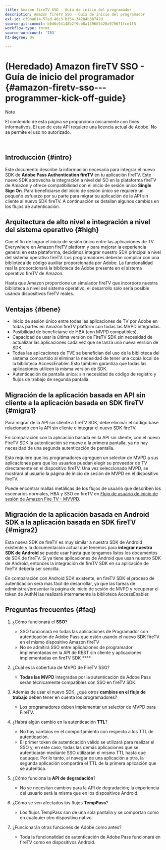 ```yaml
---
title: Amazon fireTV SSO - Guía de inicio del programador
description: Amazon fireTV SSO - Guía de inicio del programador
exl-id: cf9ba614-57ad-46c3-b154-34204b38742d
source-git-commit: b0d6c94148b2f9cb8a139685420a970671fce1f5
workflow-type: tm+mt
source-wordcount: '783'
ht-degree: 0%

---
```


# (Heredado) Amazon fireTV SSO - Guía de inicio del programador {#amazon-firetv-sso---programmer-kick-off-guide}

>[!NOTE]
>
>El contenido de esta página se proporciona únicamente con fines informativos. El uso de esta API requiere una licencia actual de Adobe. No se permite el uso no autorizado.

</br>

## Introducción {#intro}

Este documento describe la información necesaria para integrar el nuevo SDK de **Adobe Pass Authentication fireTV** en tu aplicación fireTV. Este nuevo SDK aprovecha la integración a nivel del SO en la plataforma fireTV de Amazon y ofrece compatibilidad con el inicio de sesión único **Single Sign On**. Para beneficiarse del inicio de sesión único se requiere un pequeño esfuerzo por su parte para migrar su aplicación de la API sin cliente al nuevo SDK fireTV. A continuación se detallan algunos cambios en los flujos de autenticación.

## Arquitectura de alto nivel e integración a nivel del sistema operativo {#high}

Con el fin de lograr el inicio de sesión único entre las aplicaciones de TV Everywhere en Amazon fireTV platform y para mejorar la experiencia general en esta plataforma, decidimos integrar nuestro SDK principal a nivel del sistema operativo fireTV. Los programadores deberán compilar con una biblioteca de código auxiliar proporcionada por Adobe. La funcionalidad real la proporcionará la biblioteca de Adobe presente en el sistema operativo fireTV de Amazon.

Hasta que Amazon proporcione un simulador fireTV que incorpore nuestra biblioteca a nivel del sistema operativo, el desarrollo solo sería posible usando dispositivos fireTV reales.

## Ventajas {#bene}

* Inicio de sesión único entre todas las aplicaciones de TV por Adobe en todas partes en Amazon fireTV platform con todas las MVPD integradas.
* Posibilidad de beneficiarse de HBA (con MVPD compatibles).
* Capacidad de usar la última versión de FireTV SDK sin necesidad de actualizar las aplicaciones cada vez que se lanza una nueva versión de SDK.
* Todas las aplicaciones de TVE se benefician del uso de la biblioteca del sistema compartido al eliminar la necesidad de tener una copia local de la biblioteca AccessEnabler. Esto también garantiza que todas las aplicaciones utilicen la misma versión de SDK.
* Autenticación de pantalla única: sin necesidad de código de registro y flujos de trabajo de segunda pantalla.

## Migración de la aplicación basada en API sin cliente a la aplicación basada en SDK fireTV {#migra1}

Para migrar de la API sin cliente a fireTV SDK, debe eliminar el código base relacionado con la API sin cliente e integrar el nuevo SDK fireTV.

En comparación con la aplicación basada en la API sin cliente, con el nuevo FireTV SDK la autenticación se mueve a la primera pantalla, ya no hay necesidad de una segunda autenticación de pantalla.

Esto requiere que los programadores agreguen un selector de MVPD a sus aplicaciones para que los usuarios puedan elegir su proveedor de TV directamente en el dispositivo fireTV. Una vez seleccionado MVPD, se mostrará al usuario la página de inicio de sesión de MVPD en el dispositivo fireTV.

Puede encontrar mallas metálicas de los flujos de usuario que describen los escenarios normales, HBA y SSO en fireTV en [Flujo de usuario de inicio de sesión de Amazon Fire TV - MVVPD](https://xd.adobe.com/view/9058288e-4b67-43a1-9d5b-5f76ede6c51e/).

## Migración de la aplicación basada en Android SDK a la aplicación basada en SDK fireTV {#migra2}

Esta nueva SDK de fireTV es muy similar a nuestra SDK de Android existente y la documentación actual que tenemos para **integrar nuestra SDK de Android** <!--http://tve.helpdocsonline.com/android-technical-overview-->se puede usar hasta que tengamos listos los documentos de SDK de fireTV. Si ya tiene aplicaciones de Android que usan nuestro SDK de Android, entonces la integración de fireTV SDK en su aplicación de fireTV debería ser sencilla.

En comparación con Android SDK existente, en fireTV SDK el proceso de autenticación será más fácil de desarrollar, ya que las tareas de administrar/presentar la página de inicio de sesión de MVPD y recuperar el token de AuthN las realizará internamente la biblioteca AccessEnabler.

## Preguntas frecuentes {#faq}

1. ¿Cómo funcionará el **SSO**?

   * SSO funcionará en todas las aplicaciones de Programador con autenticación de Adobe Pass que estén usando el nuevo SDK fireTV en el mismo dispositivo Amazon fireTV
   * No se admitirá SSO entre aplicaciones de programador implementadas en la API de REST sin cliente y aplicaciones implementadas en fireTV SDK ****

1. ¿Cuál es la cobertura de MVPD de FireTV SSO?

   * **Todas las MVPD** integradas por la autenticación de Adobe Pass serán técnicamente compatibles con SSO en fireTV SDK.

1. Además de usar el nuevo SDK, ¿qué otros **cambios en el flujo de trabajo** deben tener en cuenta los programadores?

   * Los programadores deben implementar un selector de MVPD para FireTV.

1. ¿Habrá algún cambio en la autenticación **TTL**?

   * No hay cambios en el comportamiento con respecto a los TTL de autenticación.
   * El primer token de autenticación válido se utilizará para realizar el SSO y, en este caso, todas las demás aplicaciones que se autenticarán mediante SSO utilizarán el mismo TTL hasta que caduque. Por lo tanto, al navegar de una aplicación a otra, la segunda aplicación compartirá el TTL de la primera aplicación que se autentica.

1. ¿Cómo funciona la **API de degradación**?

   * No se necesitan cambios para la API de degradación; la experiencia del usuario será la misma que en los dispositivos Android.

1. ¿Cómo se ven afectados los flujos **TempPass**?

   * Los flujos TempPass son de una sola pantalla y se comportan como en cualquier otro dispositivo nativo.

1. ¿Funcionarán otras funciones de Adobe como antes?

   * Toda la funcionalidad de autenticación de Adobe Pass funcionará en fireTV como en dispositivos Android.
